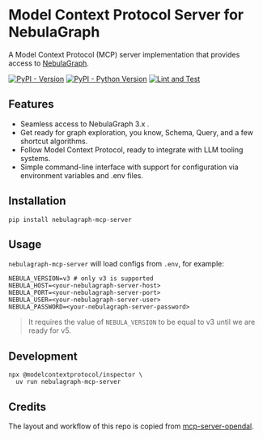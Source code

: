 # Model Context Protocol Server for NebulaGraph


A Model Context Protocol (MCP) server implementation that provides access to [NebulaGraph](https://github.com/vesoft-inc/nebula).

[![PyPI - Version](https://img.shields.io/pypi/v/nebulagraph-mcp-server)](https://pypi.org/project/nebulagraph-mcp-server/)
[![PyPI - Python Version](https://img.shields.io/pypi/pyversions/nebulagraph-mcp-server)](https://pypi.org/project/nebulagraph-mcp-server/)
[![Lint and Test](https://github.com/PsiACE/nebulagraph-mcp-server/actions/workflows/test.yml/badge.svg)](https://github.com/PsiACE/nebulagraph-mcp-server/actions/workflows/test.yml)

## Features

- Seamless access to NebulaGraph 3.x .
- Get ready for graph exploration, you know, Schema, Query, and a few shortcut algorithms.
- Follow Model Context Protocol, ready to integrate with LLM tooling systems.
- Simple command-line interface with support for configuration via environment variables and .env files.

## Installation

```shell
pip install nebulagraph-mcp-server
```

## Usage

`nebulagraph-mcp-server` will load configs from `.env`, for example:

```
NEBULA_VERSION=v3 # only v3 is supported
NEBULA_HOST=<your-nebulagraph-server-host>
NEBULA_PORT=<your-nebulagraph-server-port>
NEBULA_USER=<your-nebulagraph-server-user>
NEBULA_PASSWORD=<your-nebulagraph-server-password>
```

> It requires the value of `NEBULA_VERSION` to be equal to v3 until we are ready for v5.

## Development

```shell
npx @modelcontextprotocol/inspector \
  uv run nebulagraph-mcp-server
```

## Credits

The layout and workflow of this repo is copied from [mcp-server-opendal](https://github.com/Xuanwo/mcp-server-opendal).